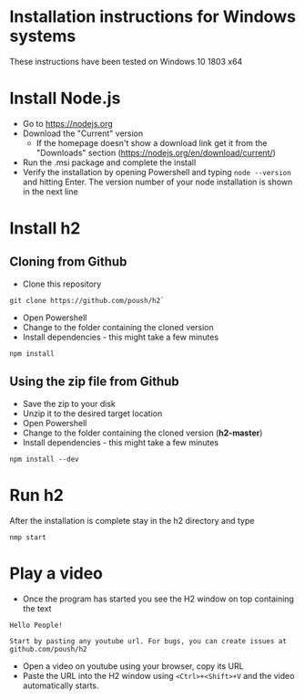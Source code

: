 # Installation instructions for Windows systems
These instructions have been tested on Windows 10 1803 x64

# Install Node.js
 - Go to https://nodejs.org 
 - Download the "Current" version 
    - If the homepage doesn't show a download link get it from the "Downloads" section (https://nodejs.org/en/download/current/)
 - Run the .msi package and complete the install
 - Verify the installation by opening Powershell and typing `node --version` and hitting Enter. The version number of your node installation is shown in the next line
 
# Install h2
## Cloning from Github 
 - Clone this repository
```
git clone https://github.com/poush/h2`
```
 - Open Powershell 
 - Change to the folder containing the cloned version
 - Install dependencies - this might take a few minutes
```
npm install
```

## Using the zip file from Github
 - Save the zip to your disk 
 - Unzip it to the desired target location
 - Open Powershell 
 - Change to the folder containing the cloned version (__h2-master__)
 - Install dependencies - this might take a few minutes
```
npm install --dev
```

# Run h2
After the installation is complete stay in the h2 directory and type
```
nmp start
```

# Play a video
 - Once the program has started you see the H2 window on top containing the text
```
Hello People!

Start by pasting any youtube url. For bugs, you can create issues at github.com/poush/h2
```
 - Open a video on youtube using your browser, copy its URL 
 - Paste the URL into the H2 window using `<Ctrl>+<Shift>+V` and the video automatically starts.
   
